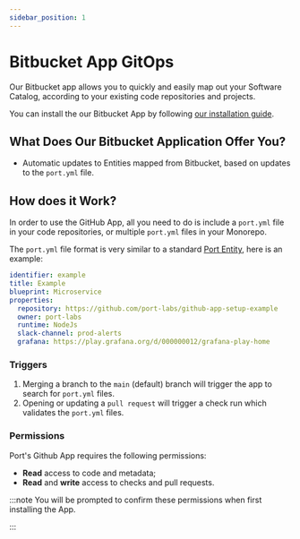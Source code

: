```yaml
---
sidebar_position: 1
---
```


# Bitbucket App GitOps

Our Bitbucket app allows you to quickly and easily map out your Software Catalog, according to your existing code repositories and projects.

You can install the our Bitbucket App by following [our installation guide](../../../exporters/bitbucket-exporter/installation.md).

## What Does Our Bitbucket Application Offer You?​

- Automatic updates to Entities mapped from Bitbucket, based on updates to the `port.yml` file.

## How does it Work?

In order to use the GitHub App, all you need to do is include a `port.yml` file in your code repositories, or multiple `port.yml` files in your Monorepo.

The `port.yml` file format is very similar to a standard [Port Entity](../../../software-catalog/entity/entity.md), here is an example:

```yaml showLineNumbers
identifier: example
title: Example
blueprint: Microservice
properties:
  repository: https://github.com/port-labs/github-app-setup-example
  owner: port-labs
  runtime: NodeJs
  slack-channel: prod-alerts
  grafana: https://play.grafana.org/d/000000012/grafana-play-home
```

### Triggers

1. Merging a branch to the `main` (default) branch will trigger the app to search for `port.yml` files.
2. Opening or updating a `pull request` will trigger a check run which validates the `port.yml` files.

### Permissions

Port's Github App requires the following permissions:

- **Read** access to code and metadata;
- **Read** and **write** access to checks and pull requests.

:::note
You will be prompted to confirm these permissions when first installing the App.

:::

